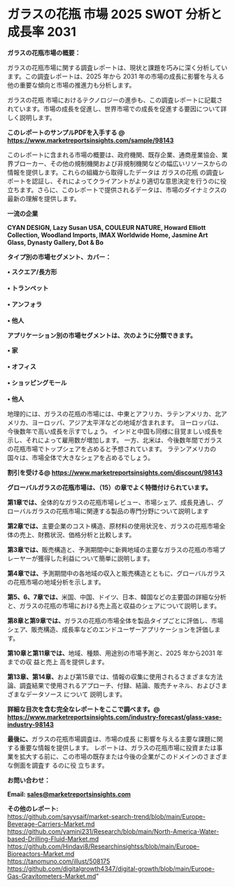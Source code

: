 # ガラスの花瓶 市場 2025 SWOT 分析と成長率 2031

<strong><b>ガラスの花瓶市場の概要：</b></strong>

ガラスの花瓶市場に関する調査レポートは、現状と課題を巧みに深く分析しています。この調査レポートは、2025 年から 2031 年の市場の成長に影響を与える他の重要な傾向と市場の推進力も分析します。

ガラスの花瓶 市場におけるテクノロジーの進歩も、この調査レポートに記載されています。市場の成長を促進し、世界市場での成長を促進する要因について詳しく説明します。

<strong>このレポートのサンプルPDFを入手する @ <a href=https://www.marketreportsinsights.com/sample/98143>https://www.marketreportsinsights.com/sample/98143</a></strong>

このレポートに含まれる市場の概要は、政府機関、既存企業、通商産業協会、業界ブローカー、その他の規制機関および非規制機関などの幅広いリソースからの情報を提供します。これらの組織から取得したデータは ガラスの花瓶 の調査レポートを認証し、それによってクライアントがより適切な意思決定を行うのに役立ちます。さらに、このレポートで提供されるデータは、市場のダイナミクスの最新の理解を提供します。

<strong>一流の企業</strong>

<strong><b>CYAN DESIGN, Lazy Susan USA, COULEUR NATURE, Howard Elliott Collection, Woodland Imports, IMAX Worldwide Home, Jasmine Art Glass, Dynasty Gallery, Dot & Bo</b></strong>

<strong><b>タイプ別の市場セグメント、カバー：</b></strong>

<strong>• スクエア/長方形<br><br>• トランペット<br><br>• アンフォラ<br><br>• 他人</strong>

<strong><b>アプリケーション別の市場セグメントは、次のように分類できます。</b></strong>

<strong>• 家<br><br>• オフィス<br><br>• ショッピングモール<br><br>• 他人</strong>

 地理的には、ガラスの花瓶の市場には、中東とアフリカ、ラテンアメリカ、北アメリカ、ヨーロッパ、アジア太平洋などの地域が含まれます。 ヨーロッパは、今後数年で高い成長を示すでしょう。 インドと中国も同様に目覚ましい成長を示し、それによって雇用数が増加します。 一方、北米は、今後数年間でガラスの花瓶市場でトップシェアを占めると予想されています。 ラテンアメリカの国々は、市場全体で大きなシェアを占めるでしょう。

<strong>割引を受ける@ <a href=https://www.marketreportsinsights.com/discount/98143>https://www.marketreportsinsights.com/discount/98143</a></strong>

<strong><b>グローバルガラスの花瓶市場は、（15）の章でよく特徴付けられています。</b></strong>

<strong><b>第</b></strong><strong><b>1章では、</b></strong>全体的なガラスの花瓶市場レビュー、市場シェア、成長見通し、グローバルガラスの花瓶市場に関連する製品の専門分野について説明します

<strong><b>第2章では、</b></strong>主要企業のコスト構造、原材料の使用状況を、ガラスの花瓶市場全体の売上、財務状況、価格分析と比較します。

<strong><b>第3章では、</b></strong>販売構造と、予測期間中に新興地域の主要なガラスの花瓶の市場プレーヤーが獲得した利益について簡単に説明します。

<strong><b>第4章では、</b></strong>予測期間中の各地域の収入と販売構造とともに、グローバルガラスの花瓶市場の地域分析を示します。

<strong><b>第5、6、7章では、</b></strong>米国、中国、ドイツ、日本、韓国などの主要国の詳細な分析と、ガラスの花瓶の市場における売上高と収益のシェアについて説明します。

<strong><b>第8章と第9章では、</b></strong>ガラスの花瓶の市場全体を製品タイプごとに評価し、市場シェア、販売構造、成長率などのエンドユーザーアプリケーションを評価します。

<strong><b>第10章と第11章では、</b></strong>地域、種類、用途別の市場予測と、2025 年から2031 年までの収 益と売上 高を提供します。

<strong><b>第13章、第14章、</b></strong>および第15章では、情報の収集に使用されるさまざまな方法論、調査結果で使用されるアプローチ、付録、結論、販売チャネル、およびさまざまなデータソース について 説明します。

<strong>詳細な目次を含む完全なレポートをここで調べます。@ <a href=https://www.marketreportsinsights.com/industry-forecast/glass-vase-industry-98143>https://www.marketreportsinsights.com/industry-forecast/glass-vase-industry-98143</a></strong>

<strong><b>最後に、</b></strong>ガラスの花瓶市場調査は、市場の成長 に影響を</a>与える主要な課題に関する重要な情報を提供します。 レポートは、ガラスの花瓶市場に投資または事業を拡大する前に、この市場の既存または今後の企業がこのドメインのさまざまな側面を調査す るのに役 立ちます。

<strong><b>お問い合わせ：</b></strong>

<strong>Email: </strong><a href=mailto:sales@marketreportsinsights.com><strong>sales@marketreportsinsights.com</strong></a>

<strong>その他のレポート:</strong>
<br>
<a href=https://github.com/sayysaif/market-search-trend/blob/main/Europe-Beverage-Carriers-Market.md>https://github.com/sayysaif/market-search-trend/blob/main/Europe-Beverage-Carriers-Market.md</a>
<br>
<a href=https://github.com/yamini231/Research/blob/main/North-America-Water-based-Drilling-Fluid-Market.md>https://github.com/yamini231/Research/blob/main/North-America-Water-based-Drilling-Fluid-Market.md</a>
<br>
<a href=https://github.com/Hindavi8/Researchinsightss/blob/main/Europe-Bioreactors-Market.md>https://github.com/Hindavi8/Researchinsightss/blob/main/Europe-Bioreactors-Market.md</a>
<br>
<a href=https://tanomuno.com/illust/508175>https://tanomuno.com/illust/508175</a>
<br>
<a href=https://github.com/digitalgrowth4347/digital-growth/blob/main/Europe-Gas-Gravitometers-Market.md>https://github.com/digitalgrowth4347/digital-growth/blob/main/Europe-Gas-Gravitometers-Market.md</a>"
